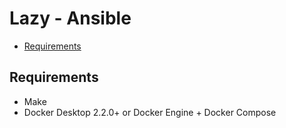 # Lazy - Ansible

* [Requirements](#requirements)

## Requirements

* Make
* Docker Desktop 2.2.0+ or Docker Engine + Docker Compose

